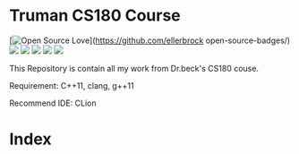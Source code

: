 # Truman CS180 Course
[![Open Source Love](https://badges.frapsoft.com/os/v1/open-source.svg?v=103)](https://github.com/ellerbrock open-source-badges/)
<a href="https://996.icu"><img src="https://img.shields.io/badge/link-996.icu-red.svg"></a>
<a href="https://img.shields.io"><img src="https://img.shields.io/badge/contributions-welcome-brightgreen.svg"></a> 
<a href="https://img.shields.io"><img src="https://img.shields.io/badge/C++-Learing-red.svg"></a>
<a href="https://img.shields.io"><img src="https://img.shields.io/badge/Creative-Design%26Build-blue.svg"></a>
<a href="https://img.shields.io"><img src="https://img.shields.io/badge/MilesLee-Computer%20Science-brightgreen.svg"></a>

This Repository is contain all my work from Dr.beck's CS180 couse.

Requirement: C++11, clang, g++11

Recommend IDE: CLion
# Index
